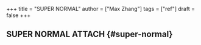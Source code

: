 +++
title = "SUPER NORMAL"
author = ["Max Zhang"]
tags = ["ref"]
draft = false
+++

## SUPER NORMAL <span class="tag"><span class="ATTACH">ATTACH</span></span> {#super-normal}
